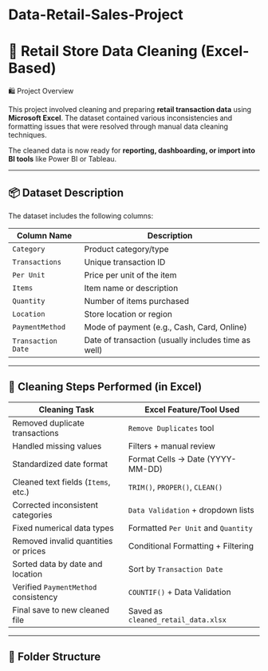 # Data-Retail-Sales-Project

# 🧹 Retail Store Data Cleaning (Excel-Based)

<p
Before Cleaning The Retail Data= 
After Cleaning The Retail Data= 
Screenshot of Before Cleaning The Retail Data= 
Screenshot of After Cleaning The Retail Data= https://github.com/ayush-data-17/Data-Retail-Sales-Project/blob/main/AFTER_CLEANING_SCREENSHOT%20.png

## 🛍️ Project Overview

This project involved cleaning and preparing **retail transaction data** using **Microsoft Excel**. The dataset contained various inconsistencies and formatting issues that were resolved through manual data cleaning techniques.

The cleaned data is now ready for **reporting, dashboarding, or import into BI tools** like Power BI or Tableau.

---

## 📦 Dataset Description

The dataset includes the following columns:

| Column Name       | Description                                          |
|-------------------|------------------------------------------------------|
| `Category`        | Product category/type                                |
| `Transactions`    | Unique transaction ID                                |
| `Per Unit`        | Price per unit of the item                           |
| `Items`           | Item name or description                             |
| `Quantity`        | Number of items purchased                            |
| `Location`        | Store location or region                             |
| `PaymentMethod`   | Mode of payment (e.g., Cash, Card, Online)           |
| `Transaction Date`| Date of transaction (usually includes time as well)  |

---

## 🧼 Cleaning Steps Performed (in Excel)

| Cleaning Task                        | Excel Feature/Tool Used               |
|--------------------------------------|---------------------------------------|
| Removed duplicate transactions       | `Remove Duplicates` tool              |
| Handled missing values               | Filters + manual review               |
| Standardized date format             | Format Cells → Date (YYYY-MM-DD)      |
| Cleaned text fields (`Items`, etc.)  | `TRIM()`, `PROPER()`, `CLEAN()`       |
| Corrected inconsistent categories    | `Data Validation` + dropdown lists    |
| Fixed numerical data types           | Formatted `Per Unit` and `Quantity`   |
| Removed invalid quantities or prices | Conditional Formatting + Filtering    |
| Sorted data by date and location     | Sort by `Transaction Date`            |
| Verified `PaymentMethod` consistency | `COUNTIF()` + Data Validation         |
| Final save to new cleaned file       | Saved as `cleaned_retail_data.xlsx`   |

---

## 📁 Folder Structure

